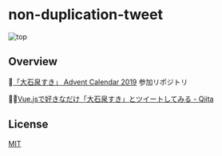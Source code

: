 # non-duplication-tweet

![top](https://user-images.githubusercontent.com/49052459/218252138-7cebb584-1b13-474d-8a1b-c27131e7fe53.png)

## Overview

📅[「大石泉すき」 Advent Calendar 2019](https://qiita.com/advent-calendar/2019/ohishi-izumi-suki)
参加リポジトリ

✍🏻[Vue.jsで好きなだけ「大石泉すき」とツイートしてみる - Qiita](https://qiita.com/m19e/items/7a7d52180c8b3e60af69)

## License

[MIT](./LICENSE)
